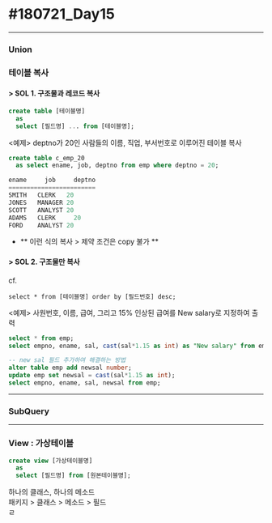 # #180721_Day15
***

### Union

### 테이블 복사

#### > SOL 1. 구조물과 레코드 복사
 ~~~SQL
 create table [테이블명]
   as
   select [필드명] ... from [테이블명];
~~~

<예제> deptno가 20인 사람들의 이름, 직업, 부서번호로 이루어진 테이블 복사
~~~SQL
create table c_emp_20
  as select ename, job, deptno from emp where deptno = 20;
~~~

~~~SQL
ename     job     deptno
========================
SMITH	CLERK  	20
JONES	MANAGER	20
SCOTT	ANALYST	20
ADAMS	CLERK	  20
FORD 	ANALYST	20
~~~

- ** 이런 식의 복사 > 제약 조건은 copy 불가 **

#### > SOL 2. 구조물만 복사

cf.
~~~
select * from [테이블명] order by [필드번호] desc;
~~~


<예제> 사원번호, 이름, 급여, 그리고 15% 인상된 급여를 New salary로 지정하여 출력
~~~sql
select * from emp;
select empno, ename, sal, cast(sal*1.15 as int) as "New salary" from emp;

-- new sal 필드 추가하여 해결하는 방법
alter table emp add newsal number;
update emp set newsal = cast(sal*1.15 as int);
select empno, ename, sal, newsal from emp;

~~~

***

### SubQuery

***

### View : 가상테이블
~~~SQL
create view [가상테이블명]
  as
  select [필드명] from [원본테이블명];
~~~

하나의 클래스, 하나의 메소드
<br> 패키지 > 클래스 > 메소드 > 필드
<br> ㄹ
